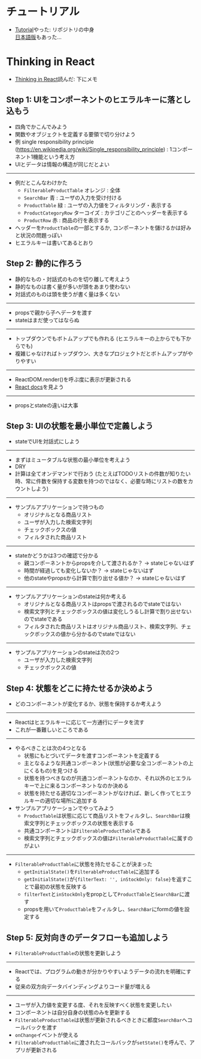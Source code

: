 # チュートリアル
* [Tutorial](https://facebook.github.io/react/docs/tutorial.html)やった: リポジトリの中身  
[日本語版](https://facebook.github.io/react/docs/tutorial-ja-JP.html)もあった...


# Thinking in React

* [Thinking in React](https://facebook.github.io/react/docs/thinking-in-react.html)読んだ: 下にメモ  

## Step 1: UIをコンポーネントのヒエラルキーに落とし込もう

* 四角でかこんでみよう
* 関数やオブジェクトを定義する要領で切り分けよう
* 例 single responsibility principle (https://en.wikipedia.org/wiki/Single_responsibility_principle) : 1コンポーネント1機能という考え方
* UIとデータは情報の構造が同じだとよい  

---

* 例だとこんなわけかた
    * `FilterableProductTable` オレンジ : 全体
    * `SearchBar` 青 : ユーザの入力を受け付ける
    * `ProductTable` 緑 : ユーザの入力値をフィルタリング・表示する
    * `ProductCategoryRow` ターコイズ : カテゴリごとのヘッダーを表示する
    * `ProductRow` 赤 : 商品の行を表示する
* ヘッダーを`ProductTable`の一部とするか, コンポーネントを儲けるかは好みと状況の問題っぽい
* ヒエラルキーは書いてあるとおり  

## Step 2: 静的に作ろう

* 静的なもの・対話式のものを切り離して考えよう
* 静的なものは書く量が多いが頭をあまり使わない
* 対話式のものは頭を使うが書く量は多くない  

---

* propsで親から子へデータを渡す
* stateはまだ使ってはならぬ  

---

* トップダウンでもボトムアップでも作れる (ヒエラルキーの上からでも下からでも)
* 複雑じゃなければトップダウン、大きなプロジェクトだとボトムアップがやりやすい  

---

* ReactDOM.render()を呼ぶ度に表示が更新される
* [React docs](https://facebook.github.io/react/docs/)を見よう  

---

* propsとstateの違いは大事  

## Step 3: UIの状態を最小単位で定義しよう

* stateでUIを対話式にしよう  

---

* まずはミュータブルな状態の最小単位を考えよう
* DRY
* 計算は全てオンデマンドで行おう (たとえばTODOリストの件数が知りたい時、常に件数を保持する変数を持つのではなく、必要な時にリストの数をカウントしよう)  

---

* サンプルアプリケーションで持つもの
    * オリジナルとなる商品リスト
    * ユーザが入力した検索文字列
    * チェックボックスの値
    * フィルタされた商品リスト  

---

* stateかどうかは3つの確認で分かる
    * 親コンポーネントからpropsを介して渡されるか？ -> stateじゃないはず
    * 時間が経過しても変化しないか？ -> stateじゃないはず
    * 他のstateやpropsから計算で割り出せる値か？ -> stateじゃないはず  

---

* サンプルアプリケーションのstateは何か考える
    * オリジナルとなる商品リストはpropsで渡されるのでstateではない
    * 検索文字列とチェックボックスの値は変化しうるし計算で割り出せないのでstateである
    * フィルタされた商品リストはオリジナル商品リスト、検索文字列、チェックボックスの値から分かるのでstateではない  

---

* サンプルアプリケーションのstateは次の2つ
    * ユーザが入力した検索文字列
    * チェックボックスの値  
   
## Step 4: 状態をどこに持たせるか決めよう

* どのコンポーネントが変化するか、状態を保持するか考えよう

---

* Reactはヒエラルキーに応じて一方通行にデータを流す
* これが一番難しいところである

---

* やるべきことは次の4つとなる
    * 状態にもとづいてデータを渡すコンポーネントを定義する
    * 主となるような共通コンポーネント(状態が必要な全コンポーネントの上にくるもの)を見つける
    * 状態を持つべきなのが共通コンポーネントなのか、それ以外のヒエラルキーで上に来るコンポーネントなのか決める
    * 状態を持たせる適切なコンポーネントがなければ、新しく作ってヒエラルキーの適切な場所に追加する
* サンプルアプリケーションでやってみよう
    * `ProductTable`は状態に応じて商品リストをフィルタし、`SearchBar`は検索文字列とチェックボックスの状態を表示する
    * 共通コンポーネントは`FilterableProductTable`である
    * 検索文字列とチェックボックスの値は`FilterableProductTable`に属すのがよい

---

* `FilterableProductTable`に状態を持たせることが決まった
    * `getInitialState()`を`FilterableProductTable`に追加する
    * `getInitialState()`が`{filterText: '', inStockOnly: false}`を返すことで最初の状態を反映する
    * `filterText`と`inStockOnly`をpropとして`ProductTable`と`SearchBar`に渡す
    * propsを用いて`ProductTable`をフィルタし、`SearchBar`にformの値を設定する

## Step 5: 反対向きのデータフローも追加しよう

* `FilterableProductTable`の状態を更新しよう

---

* Reactでは、プログラムの動きが分かりやすいようデータの流れを明確にする
* 従来の双方向データバインディングよりコード量が増える

---

* ユーザが入力値を変更する度、それを反映すべく状態を変更したい
* コンポーネントは自分自身の状態のみを更新する
* `FilterableProductTable`は状態が更新されるべきときに都度`SearchBar`へコールバックを渡す
* `onChange`イベントが使える
* `FilterableProductTable`に渡されたコールバックが`setState()`を呼んで、アプリが更新される